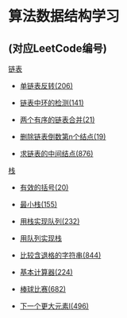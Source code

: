 算法数据结构学习
==
(对应LeetCode编号)
---

[链表](/src/main/java/com/yzd/algorithm/linked)

 * [单链表反转(206)](/src/main/java/com/yzd/algorithm/linked/DeleteNodeN.java)
 
 * [链表中环的检测(141)](/src/main/java/com/yzd/algorithm/linked/DetectionOfRing.java) 
   
 * [两个有序的链表合并(21)](/src/main/java/com/yzd/algorithm/linked/MergeTwoOrderedLinked.java)  
    
 * [删除链表倒数第n个结点(19)](/src/main/java/com/yzd/algorithm/linked/DeleteNodeN.java) 
   
 * [求链表的中间结点(876)](/src/main/java/com/yzd/algorithm/linked/MiddleNode.java)  


[栈](/src/main/java/com/yzd/algorithm/stack)

 * [有效的括号(20)](/src/main/java/com/yzd/algorithm/stack/ValidParentheses.java)

 * [最小栈(155)](/src/main/java/com/yzd/algorithm/stack/MinStack.java)

 * [用栈实现队列(232)](/src/main/java/com/yzd/algorithm/stack/ImplementQueueUsingStacks.java) 
 
 * [用队列实现栈](/src/main/java/com/yzd/algorithm/stack/ImplementStacksUsingQueue.java)
 
 * [比较含退格的字符串(844)](/src/main/java/com/yzd/algorithm/stack/BackspaceStringCompare.java) 

 * [基本计算器(224)](/src/main/java/com/yzd/algorithm/stack/BasicCalculator.java) 

 * [棒球比赛(682)](/src/main/java/com/yzd/algorithm/stack/BaseballGame.java) 

 * [下一个更大元素I(496)](/src/main/java/com/yzd/algorithm/stack/NextGreaterElementI.java) 

